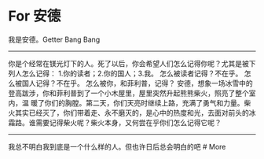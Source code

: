 # For 安德
我是安德。Getter Bang Bang
<hr/>
你是个经常在镁光灯下的人。死了以后，你会希望人们怎么记得你呢？尤其是被下列人怎么记得：
1.你的读者；2.你的国人；3.我。
怎么被读者记得？不在乎。 怎么被国人记得？不在乎。 怎么被你，和菲利普，记得？ 安德，想象一场冰雪中的登高跋涉，你和菲利普到了一个小木屋里，屋里突然升起熊熊柴火，照亮了整个室内，温 暖了你们的胸膛。第二天，你们天亮时继续上路，充满了勇气和力量。柴火其实已经灭了，你们带着走、永不磨灭的，是心中的热度和光，去面对前头的冰霜路。谁需要记得柴火呢？柴火本身，又何尝在乎你们怎么记得它呢？
<hr/>
我总不明白我到底是一个什么样的人。但也许日后总会明白的吧
# More
<div class="body" id="body"><bottom id=寻找></div> 
　　　    
　　　  
　　　        　
　　　    
